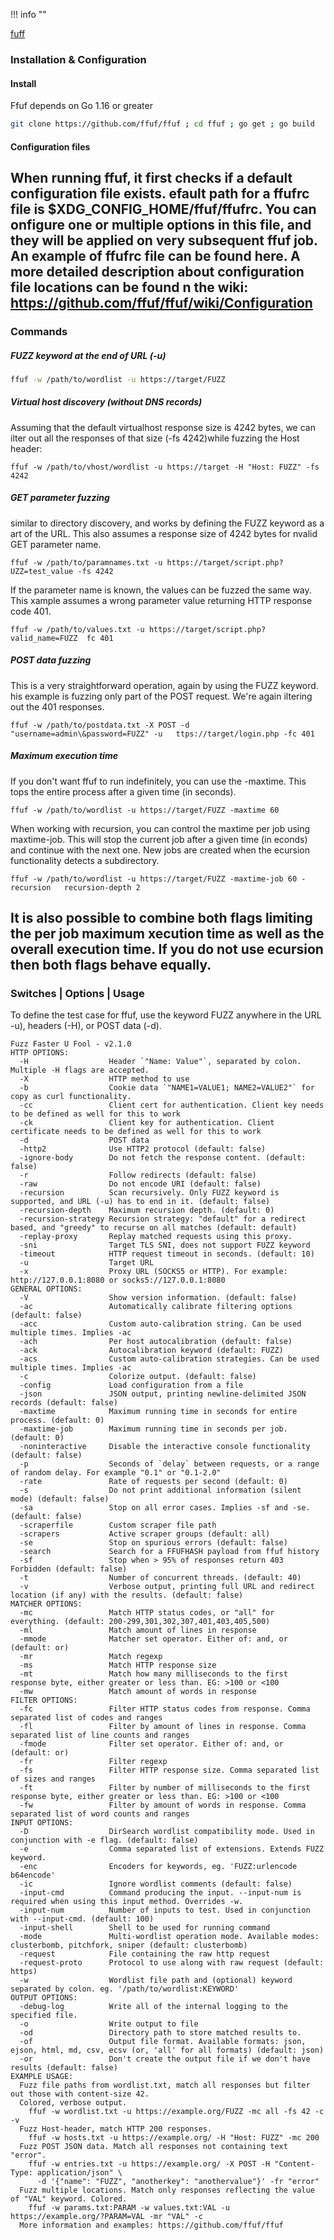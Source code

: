 !!! info ""

  [fuff](https://github.com/ffuf/ffuf)
  ### Installation & Configuration
  #### Install
  Ffuf depends on Go 1.16 or greater
  ```bash
  git clone https://github.com/ffuf/ffuf ; cd ffuf ; go get ; go build
  ```
  #### Configuration files
  When running ffuf, it first checks if a default configuration file exists.  efault path for a ffufrc file is $XDG_CONFIG_HOME/ffuf/ffufrc. You can   onfigure one or multiple options in this file, and they will be applied on  very subsequent ffuf job. An example of ffufrc file can be found here.
  A more detailed description about configuration file locations can be found   n the wiki: https://github.com/ffuf/ffuf/wiki/Configuration
  ---
  ### Commands
  ##### FUZZ keyword at the end of URL (-u)
  ```bash
  ffuf -w /path/to/wordlist -u https://target/FUZZ
  ```
  ##### Virtual host discovery (without DNS records)
  Assuming that the default virtualhost response size is 4242 bytes, we can   ilter out all the responses of that size (-fs 4242)while fuzzing the Host    header:
  ```shell
  ffuf -w /path/to/vhost/wordlist -u https://target -H "Host: FUZZ" -fs 4242
  ```
  ##### GET parameter fuzzing
  similar to directory discovery, and works by defining the FUZZ keyword as a   art of the URL. This also assumes a response size of 4242 bytes for   nvalid GET parameter name.
  ```shell
  ffuf -w /path/to/paramnames.txt -u https://target/script.php? UZZ=test_value -fs 4242
  ```
  If the parameter name is known, the values can be fuzzed the same way. This   xample assumes a wrong parameter value returning HTTP response code 401.
  ```shell
  ffuf -w /path/to/values.txt -u https://target/script.php?valid_name=FUZZ  fc 401
  ```
  ##### POST data fuzzing
  This is a very straightforward operation, again by using the FUZZ keyword.  his example is fuzzing only part of the POST request. We're again  iltering out the 401 responses.
  ```shell
  ffuf -w /path/to/postdata.txt -X POST -d "username=admin\&password=FUZZ" -u   ttps://target/login.php -fc 401
  ```
  ##### Maximum execution time
  If you don't want ffuf to run indefinitely, you can use the -maxtime. This  tops the entire process after a given time (in seconds).
  ```shell
  ffuf -w /path/to/wordlist -u https://target/FUZZ -maxtime 60
  ```
  When working with recursion, you can control the maxtime per job using  maxtime-job. This will stop the current job after a given time (in   econds) and continue with the next one. New jobs are created when the   ecursion functionality detects a subdirectory.
  ```shell
  ffuf -w /path/to/wordlist -u https://target/FUZZ -maxtime-job 60 -recursion   recursion-depth 2
  ```
  It is also possible to combine both flags limiting the per job maximum  xecution time as well as the overall execution time. If you do not use   ecursion then both flags behave equally.
  ---
  ### Switches | Options | Usage
  To define the test case for ffuf, use the keyword FUZZ anywhere in the URL  -u), headers (-H), or POST data (-d).
  ```shell
  Fuzz Faster U Fool - v2.1.0
  HTTP OPTIONS:
    -H                  Header `"Name: Value"`, separated by colon. Multiple -H flags are accepted.
    -X                  HTTP method to use
    -b                  Cookie data `"NAME1=VALUE1; NAME2=VALUE2"` for copy as curl functionality.
    -cc                 Client cert for authentication. Client key needs to be defined as well for this to work
    -ck                 Client key for authentication. Client certificate needs to be defined as well for this to work
    -d                  POST data
    -http2              Use HTTP2 protocol (default: false)
    -ignore-body        Do not fetch the response content. (default: false)
    -r                  Follow redirects (default: false)
    -raw                Do not encode URI (default: false)
    -recursion          Scan recursively. Only FUZZ keyword is supported, and URL (-u) has to end in it. (default: false)
    -recursion-depth    Maximum recursion depth. (default: 0)
    -recursion-strategy Recursion strategy: "default" for a redirect based, and "greedy" to recurse on all matches (default: default)
    -replay-proxy       Replay matched requests using this proxy.
    -sni                Target TLS SNI, does not support FUZZ keyword
    -timeout            HTTP request timeout in seconds. (default: 10)
    -u                  Target URL
    -x                  Proxy URL (SOCKS5 or HTTP). For example: http://127.0.0.1:8080 or socks5://127.0.0.1:8080
  GENERAL OPTIONS:
    -V                  Show version information. (default: false)
    -ac                 Automatically calibrate filtering options (default: false)
    -acc                Custom auto-calibration string. Can be used multiple times. Implies -ac
    -ach                Per host autocalibration (default: false)
    -ack                Autocalibration keyword (default: FUZZ)
    -acs                Custom auto-calibration strategies. Can be used multiple times. Implies -ac
    -c                  Colorize output. (default: false)
    -config             Load configuration from a file
    -json               JSON output, printing newline-delimited JSON records (default: false)
    -maxtime            Maximum running time in seconds for entire process. (default: 0)
    -maxtime-job        Maximum running time in seconds per job. (default: 0)
    -noninteractive     Disable the interactive console functionality (default: false)
    -p                  Seconds of `delay` between requests, or a range of random delay. For example "0.1" or "0.1-2.0"
    -rate               Rate of requests per second (default: 0)
    -s                  Do not print additional information (silent mode) (default: false)
    -sa                 Stop on all error cases. Implies -sf and -se. (default: false)
    -scraperfile        Custom scraper file path
    -scrapers           Active scraper groups (default: all)
    -se                 Stop on spurious errors (default: false)
    -search             Search for a FFUFHASH payload from ffuf history
    -sf                 Stop when > 95% of responses return 403 Forbidden (default: false)
    -t                  Number of concurrent threads. (default: 40)
    -v                  Verbose output, printing full URL and redirect location (if any) with the results. (default: false)
  MATCHER OPTIONS:
    -mc                 Match HTTP status codes, or "all" for everything. (default: 200-299,301,302,307,401,403,405,500)
    -ml                 Match amount of lines in response
    -mmode              Matcher set operator. Either of: and, or (default: or)
    -mr                 Match regexp
    -ms                 Match HTTP response size
    -mt                 Match how many milliseconds to the first response byte, either greater or less than. EG: >100 or <100
    -mw                 Match amount of words in response
  FILTER OPTIONS:
    -fc                 Filter HTTP status codes from response. Comma separated list of codes and ranges
    -fl                 Filter by amount of lines in response. Comma separated list of line counts and ranges
    -fmode              Filter set operator. Either of: and, or (default: or)
    -fr                 Filter regexp
    -fs                 Filter HTTP response size. Comma separated list of sizes and ranges
    -ft                 Filter by number of milliseconds to the first response byte, either greater or less than. EG: >100 or <100
    -fw                 Filter by amount of words in response. Comma separated list of word counts and ranges
  INPUT OPTIONS:
    -D                  DirSearch wordlist compatibility mode. Used in conjunction with -e flag. (default: false)
    -e                  Comma separated list of extensions. Extends FUZZ keyword.
    -enc                Encoders for keywords, eg. 'FUZZ:urlencode b64encode'
    -ic                 Ignore wordlist comments (default: false)
    -input-cmd          Command producing the input. --input-num is required when using this input method. Overrides -w.
    -input-num          Number of inputs to test. Used in conjunction with --input-cmd. (default: 100)
    -input-shell        Shell to be used for running command
    -mode               Multi-wordlist operation mode. Available modes: clusterbomb, pitchfork, sniper (default: clusterbomb)
    -request            File containing the raw http request
    -request-proto      Protocol to use along with raw request (default: https)
    -w                  Wordlist file path and (optional) keyword separated by colon. eg. '/path/to/wordlist:KEYWORD'
  OUTPUT OPTIONS:
    -debug-log          Write all of the internal logging to the specified file.
    -o                  Write output to file
    -od                 Directory path to store matched results to.
    -of                 Output file format. Available formats: json, ejson, html, md, csv, ecsv (or, 'all' for all formats) (default: json)
    -or                 Don't create the output file if we don't have results (default: false)
  EXAMPLE USAGE:
    Fuzz file paths from wordlist.txt, match all responses but filter out those with content-size 42.
    Colored, verbose output.
      ffuf -w wordlist.txt -u https://example.org/FUZZ -mc all -fs 42 -c -v
    Fuzz Host-header, match HTTP 200 responses.
      ffuf -w hosts.txt -u https://example.org/ -H "Host: FUZZ" -mc 200
    Fuzz POST JSON data. Match all responses not containing text "error".
      ffuf -w entries.txt -u https://example.org/ -X POST -H "Content-Type: application/json" \
        -d '{"name": "FUZZ", "anotherkey": "anothervalue"}' -fr "error"
    Fuzz multiple locations. Match only responses reflecting the value of "VAL" keyword. Colored.
      ffuf -w params.txt:PARAM -w values.txt:VAL -u https://example.org/?PARAM=VAL -mr "VAL" -c
    More information and examples: https://github.com/ffuf/ffuf
  ```
